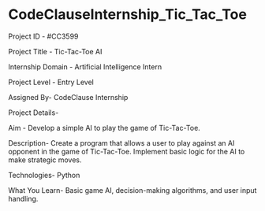 # CodeClauseInternship_Tic_Tac_Toe

Project ID - #CC3599

Project Title - Tic-Tac-Toe AI

Internship Domain - Artificial Intelligence Intern

Project Level - Entry Level

Assigned By- CodeClause Internship

Project Details-

Aim - Develop a simple AI to play the game of Tic-Tac-Toe.

Description-
Create a program that allows a user to play against an AI opponent in the game of
Tic-Tac-Toe. Implement basic logic for the AI to make strategic moves.

Technologies- Python

What You Learn-
Basic game AI, decision-making algorithms, and user input handling.
